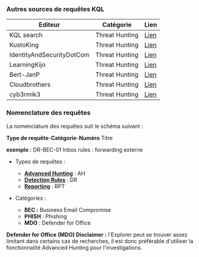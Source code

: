### Autres sources de requêtes KQL 
| Editeur | Catégorie | Lien |
| --- | --- | --- |
| KQL search | Threat Hunting | [Lien](https://www.kqlsearch.com/) |
| KustoKing | Threat Hunting | [Lien](https://www.kustoking.com) |
| IdentityAndSecurityDotCom | Threat Hunting | [Lien](https://identityandsecuritydotcom.files.wordpress.com/2020/08/kql_internals_hk.pdf) |
| LearningKijo | Threat Hunting | [Lien](https://github.com/LearningKijo) |
| Bert-JanP | Threat Hunting | [Lien](https://github.com/Bert-JanP/Hunting-Queries-Detection-Rules/tree/main) |
| Cloudbrothers | Threat Hunting | [Lien](https://cloudbrothers.info/en/posts/) |
| cyb3rmik3 | Threat Hunting | [Lien](https://github.com/cyb3rmik3/KQL-threat-hunting-queries/tree/main) |

### Nomenclature des requêtes
La nomenclature des requêtes suit le schéma suivant : 

**Type de requête**-**Catégorie**-**Numéro** Titre


**exemple :** DR-BEC-01 Inbox rules : forwarding externe

- Types de requêtes :
  - [**Advanced Hunting**](https://github.com/dotvt/SecurityMaster365/tree/fdbd7e2014c47387d743eade61fb258cc9f11ac8/KQL/Hunting) : AH 
  - [**Detection Rules**](https://github.com/dotvt/SecurityMaster365/tree/fdbd7e2014c47387d743eade61fb258cc9f11ac8/KQL/Detection%20rules) : DR
  - [**Reporting**](https://github.com/dotvt/SecurityMaster365/tree/e8f0988573e0bd30ee36118b8ca6726f4a946fd3/KQL/Reporting) : RPT

- Catégories :
  - **BEC :** Business Email Compromise
  - **PHISH** : Phishing
  - **MDO** : Defender for Office

**Defender for Office (MDO) Disclaimer :** l'Explorer peut se trouver assez limitant dans certains cas de recherches, il est donc préférable d'utiliser la fonctionnalité Advanced Hunting pour l'investigations.
